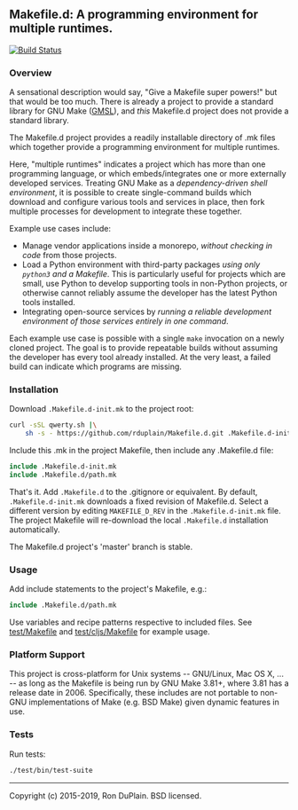 ## Makefile.d: A programming environment for multiple runtimes.

[![Build Status][build]](https://travis-ci.org/rduplain/Makefile.d)


### Overview

A sensational description would say, "Give a Makefile super powers!" but that
would be too much. There is already a project to provide a standard library for
GNU Make ([GMSL](https://gmsl.sourceforge.io/)), and _this_ Makefile.d project
does not provide a standard library.

The Makefile.d project provides a readily installable directory of .mk files
which together provide a programming environment for multiple runtimes.

Here, "multiple runtimes" indicates a project which has more than one
programming language, or which embeds/integrates one or more externally
developed services. Treating GNU Make as a _dependency-driven shell
environment_, it is possible to create single-command builds which download and
configure various tools and services in place, then fork multiple processes for
development to integrate these together.

Example use cases include:

* Manage vendor applications inside a monorepo, _without checking in code_
  from those projects.
* Load a Python environment with third-party packages _using only `python3` and
  a Makefile_. This is particularly useful for projects which are small, use
  Python to develop supporting tools in non-Python projects, or otherwise
  cannot reliably assume the developer has the latest Python tools installed.
* Integrating open-source services by _running a reliable development
  environment of those services entirely in one command_.

Each example use case is possible with a single `make` invocation on a newly
cloned project. The goal is to provide repeatable builds without assuming the
developer has every tool already installed. At the very least, a failed build
can indicate which programs are missing.


### Installation

Download `.Makefile.d-init.mk` to the project root:

```bash
curl -sSL qwerty.sh |\
    sh -s - https://github.com/rduplain/Makefile.d.git .Makefile.d-init.mk
```

Include this .mk in the project Makefile, then include any .Makefile.d file:

```Makefile
include .Makefile.d-init.mk
include .Makefile.d/path.mk
```

That's it. Add `.Makefile.d` to the .gitignore or equivalent. By default,
`.Makefile.d-init.mk` downloads a fixed revision of Makefile.d. Select a
different version by editing `MAKEFILE_D_REV` in the `.Makefile.d-init.mk`
file. The project Makefile will re-download the local `.Makefile.d`
installation automatically.

The Makefile.d project's 'master' branch is stable.


### Usage

Add include statements to the project's Makefile, e.g.:

```Makefile
include .Makefile.d/path.mk
```

Use variables and recipe patterns respective to included files. See
[test/Makefile](test/Makefile) and [test/cljs/Makefile](test/cljs/Makefile) for
example usage.


### Platform Support

This project is cross-platform for Unix systems -- GNU/Linux, Mac OS X, ... --
as long as the Makefile is being run by GNU Make 3.81+, where 3.81 has a
release date in 2006. Specifically, these includes are not portable to non-GNU
implementations of Make (e.g. BSD Make) given dynamic features in use.


### Tests

Run tests:

```sh
./test/bin/test-suite
```


---

[build]: https://travis-ci.org/rduplain/Makefile.d.svg?branch=master

Copyright (c) 2015-2019, Ron DuPlain. BSD licensed.
